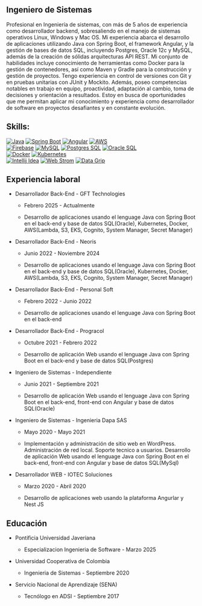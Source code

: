 ## Ingeniero de Sistemas
Profesional en Ingeniería de sistemas, con más de 5 años de experiencia como desarrollador backend, sobresaliendo en el manejo de
sistemas operativos Linux, Windows y Mac OS. Mi experiencia abarca el desarrollo de aplicaciones
utilizando Java con Spring Boot, el framework Angular, y la gestión de bases de datos SQL,
incluyendo Postgres, Oracle 12c y MySQL, además de la creación de sólidas arquitecturas API REST.
Mi conjunto de habilidades incluye conocimiento de herramientas como Docker para la gestión de
contenedores, así como Maven y Gradle para la construcción y gestión de proyectos. Tengo
experiencia en control de versiones con Git y en pruebas unitarias con JUnit y Mockito. Además,
poseo competencias notables en trabajo en equipo, proactividad, adaptación al cambio, toma de
decisiones y orientación a resultados. Estoy en busca de oportunidades que me permitan aplicar mi
conocimiento y experiencia como desarrollador de software en proyectos desafiantes y en
constante evolución.

## Skills:
[![Java](https://img.shields.io/badge/Java-white?style=for-the-badge&logo=java&logoColor=white&labelColor=FF0000)]()
[![Spring Boot](https://img.shields.io/badge/Spring%20Boot-white?style=for-the-badge&logo=spring&logoColor=white&labelColor=47A248)]()
[![Angular](https://img.shields.io/badge/Angular-FF0000?style=for-the-badge&logo=angular&logoColor=white&labelColor=101010)]()
[![AWS](https://img.shields.io/badge/AWS-232F3E?style=for-the-badge&logo=amazon-aws&logoColor=white&labelColor=101010)]()
</br>
[![Firebase](https://img.shields.io/badge/Firebase-FFCA28?style=for-the-badge&logo=firebase&logoColor=white&labelColor=101010)]()
[![MySQL](https://img.shields.io/badge/MySQL-4479A1?style=for-the-badge&logo=mysql&logoColor=white&labelColor=101010)]()
[![Postgres SQL](https://img.shields.io/badge/PostgresSQL-white?style=for-the-badge&logo=postgresql&logoColor=white&labelColor=4285F4)]()
[![Oracle SQL](https://img.shields.io/badge/Oracle%20SQL-white?style=for-the-badge&logo=oracle&logoColor=white&labelColor=FF0000)]()
</br>
[![Docker](https://img.shields.io/badge/Docker-white?style=for-the-badge&logo=docker&logoColor=white&labelColor=blue)]()
[![Kubernetes](https://img.shields.io/badge/kubernetes-white?style=for-the-badge&logo=kubernetes&logoColor=white&labelColor=blue)]()
</br>
[![Intellij Idea](https://img.shields.io/badge/Intellij%20Idea-white?style=for-the-badge&logo=intellijidea&logoColor=white&labelColor=101010)]()
[![Web Strom](https://img.shields.io/badge/Web%20Storm-white?style=for-the-badge&logo=webstorm&logoColor=white&labelColor=101010)]()
[![Data Grip](https://img.shields.io/badge/Data%20Grip-white?style=for-the-badge&logo=datagrip&logoColor=white&labelColor=101010)]()

<!-- [![MongoDB](https://img.shields.io/badge/MongoDB-47A248?style=for-the-badge&logo=mongodb&logoColor=white&labelColor=101010)]() -->

## Experiencia laboral
- Desarrollador Back-End - GFT Technologies

  - Febrero 2025 - Actualmente

  - Desarrollo de aplicaciones usando el lenguage Java con Spring Boot en el back-end y base de
datos SQL(Oracle), Kubernetes, Docker, AWS(Lambda, S3, EKS, Cognito, System Manager, Secret Manager)

- Desarrollador Back-End - Neoris

  - Junio 2022 - Noviembre 2024

  - Desarrollo de aplicaciones usando el lenguage Java con Spring Boot en el back-end y base de
datos SQL(Oracle), Kubernetes, Docker, AWS(Lambda, S3, EKS, Cognito, System Manager, Secret Manager)

- Desarrollador Back-End - Personal Soft

  - Febrero 2022 - Junio 2022

  - Desarrollo de aplicaciones usando el lenguage Java con Spring Boot en el back-end

- Desarrollador Back-End - Progracol
  - Octubre 2021 - Febrero 2022
  
  - Desarrollo de aplicación Web usando el lenguage Java con Spring Boot en el back-end y base de
datos SQL(Postgres)

- Ingeniero de Sistemas - Independiente

  - Junio 2021 - Septiembre 2021
 
  - Desarrollo de aplicación Web usando el lenguage Java con Spring Boot en el back-end, front-end
con Angular y base de datos SQL(Oracle)

- Ingeniero de Sistemas - Ingenieria Dapa SAS
  - Mayo 2020 - Mayo 2021
  
  - Implementación y administración de sitio web en WordPress. Administración de red local. Soporte
tecnico a usuarios. Desarrollo de aplicación Web usando el lenguage Java con Spring Boot en el
back-end, front-end con Angular y base de datos SQL(MySql)

- Desarrollador WEB - IOTEC Soluciones

  - Marzo 2020 - Abril 2020

  - Desarrollo de aplicaciones web usando la plataforma Angurlar y Nest JS

## Educación
- Pontificia Universidad Javeriana

  - Especializacion Ingenieria de Software - Marzo 2025

- Universidad Cooperativa de Colombia

  - Ingenieria de Sistemas - Septiembre 2020

- Servicio Nacional de Aprendizaje (SENA)

  - Tecnólogo en ADSI - Septiembre 2017

<!--
**nestoragredoyanten/nestoragredoyanten** is a ✨ _special_ ✨ repository because its `README.md` (this file) appears on your GitHub profile.

Here are some ideas to get you started:

- 🔭 I’m currently working on ...
- 🌱 I’m currently learning ...
- 👯 I’m looking to collaborate on ...
- 🤔 I’m looking for help with ...
- 💬 Ask me about ...
- 📫 How to reach me: ...
- 😄 Pronouns: ...
- ⚡ Fun fact: ...
-->
